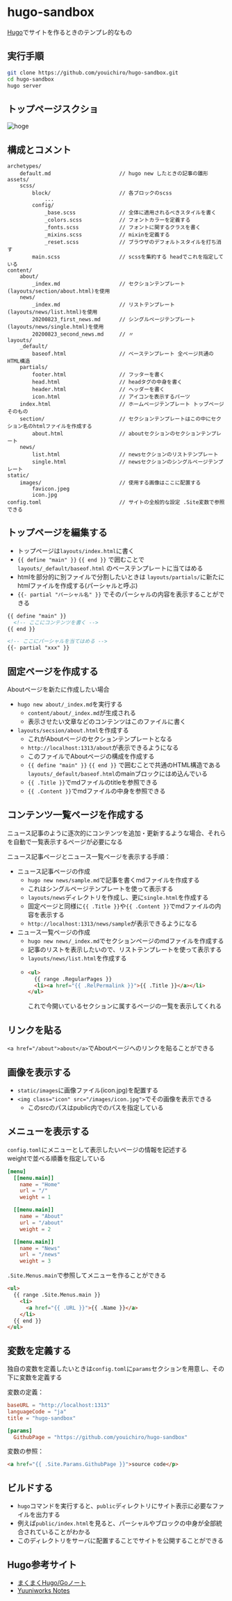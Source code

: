 # hugo-sandbox
[Hugo](https://gohugo.io/)でサイトを作るときのテンプレ的なもの

## 実行手順

```bash
git clone https://github.com/youichiro/hugo-sandbox.git
cd hugo-sandbox
hugo server
```

## トップページスクショ

![hoge](https://user-images.githubusercontent.com/20487308/90981347-67a85c80-e59b-11ea-915f-12b1ba571bf5.png)


## 構成とコメント

```
archetypes/
    default.md                      // hugo new したときの記事の雛形
assets/
    scss/
        block/                      // 各ブロックのscss
            ...
        config/
            _base.scss              // 全体に適用されるべきスタイルを書く
            _colors.scss            // フォントカラーを定義する
            _fonts.scss             // フォントに関するクラスを書く
            _mixins.scss            // mixinを定義する
            _reset.scss             // ブラウザのデフォルトスタイルを打ち消す
        main.scss                   // scssを集約する headでこれを指定している
content/
    about/
        _index.md                   // セクションテンプレート(layouts/section/about.html)を使用
    news/
        _index.md                   // リストテンプレート(layouts/news/list.html)を使用
        20200823_first_news.md      // シングルページテンプレート(layouts/news/single.html)を使用
        20200823_second_news.md     // 〃
layouts/
    _default/
        baseof.html                 // ベーステンプレート 全ページ共通のHTML構造
    partials/
        footer.html                 // フッターを書く
        head.html                   // headタグの中身を書く
        header.html                 // ヘッダーを書く
        icon.html                   // アイコンを表示するパーツ
    index.html                      // ホームページテンプレート トップページそのもの
    section/                        // セクションテンプレートはこの中にセクション名のhtmlファイルを作成する
        about.html                  // aboutセクションのセクションテンプレート
    news/
        list.html                   // newsセクションのリストテンプレート
        single.html                 // newsセクションのシングルページテンプレート
static/
    images/                         // 使用する画像はここに配置する
        favicon.jpeg
        icon.jpg
config.toml                         // サイトの全般的な設定 .Site変数で参照できる
```


## トップページを編集する

- トップページは`layouts/index.html`に書く
- `{{ define "main" }}` `{{ end }}` で囲むことで `layouts/_default/baseof.html` のベーステンプレートに当てはめる
- htmlを部分的に別ファイルで分割したいときは `layouts/partials/`に新たにhtmlファイルを作成する(パーシャルと呼ぶ)
- `{{- partial "パーシャル名" }}` でそのパーシャルの内容を表示することができる

```html
{{ define "main" }}
  <!-- ここにコンテンツを書く -->
{{ end }}
```

```html
<!-- ここにパーシャルを当てはめる -->
{{- partial "xxx" }}
```

## 固定ページを作成する

Aboutページを新たに作成したい場合

- `hugo new about/_index.md`を実行する
  - `content/about/_index.md`が生成される
  - 表示させたい文章などのコンテンツはこのファイルに書く
- `layouts/secsion/about.html`を作成する
  - これがAboutページのセクションテンプレートとなる
  - `http://localhost:1313/about`が表示できるようになる
  - このファイルでAboutページの構成を作成する
  - `{{ define "main" }}` `{{ end }}` で囲むことで共通のHTML構造である`layouts/_default/baseof.html`のmainブロックにはめ込んでいる
  - `{{ .Title }}`でmdファイルのtitleを参照できる
  - `{{ .Content }}`でmdファイルの中身を参照できる


## コンテンツ一覧ページを作成する

ニュース記事のように逐次的にコンテンツを追加・更新するような場合、それらを自動で一覧表示するページが必要になる

ニュース記事ページとニュース一覧ページを表示する手順：

- ニュース記事ページの作成
  - `hugo new news/sample.md`で記事を書くmdファイルを作成する
  - これはシングルページテンプレートを使って表示する
  - `layouts/news`ディレクトリを作成し、更に`single.html`を作成する
  - 固定ページと同様に`{{ .Title }}`や`{{ .Content }}`でmdファイルの内容を表示する
  - `http://localhost:1313/news/sample`が表示できるようになる
- ニュース一覧ページの作成
  - `hugo new news/_index.md`でセクションページのmdファイルを作成する
  - 記事のリストを表示したいので、リストテンプレートを使って表示する
  - `layouts/news/list.html`を作成する
  - ```html
    <ul>
      {{ range .RegularPages }}
      <li><a href="{{ .RelPermalink }}">{{ .Title }}</a></li>
    </ul>
    ```
    これで今開いているセクションに属するページの一覧を表示してくれる


## リンクを貼る

`<a href="/about">about</a>`でAboutページへのリンクを貼ることができる


## 画像を表示する

- `static/images`に画像ファイル(icon.jpg)を配置する
- `<img class="icon" src="/images/icon.jpg">`でその画像を表示できる
  - このsrcのパスはpublic内でのパスを指定している


## メニューを表示する

`config.toml`にメニューとして表示したいページの情報を記述する<br>
weightで並べる順番を指定している

```toml
[menu]
  [[menu.main]]
    name = "Home"
    url = "/"
    weight = 1

  [[menu.main]]
    name = "About"
    url = "/about"
    weight = 2

  [[menu.main]]
    name = "News"
    url = "/news"
    weight = 3
```

`.Site.Menus.main`で参照してメニューを作ることができる

```html
<ul>
  {{ range .Site.Menus.main }}
    <li>
      <a href="{{ .URL }}">{{ .Name }}</a>
    </li>
  {{ end }}
</ul>
```

## 変数を定義する

独自の変数を定義したいときは`config.toml`に`params`セクションを用意し、その下に変数を定義する

変数の定義：

```toml
baseURL = "http://localhost:1313"
languageCode = "ja"
title = "hugo-sandbox"

[params]
  GithubPage = "https://github.com/youichiro/hugo-sandbox"
```

変数の参照：

```html
<a href="{{ .Site.Params.GithubPage }}">source code</p>
```

## ビルドする

- `hugo`コマンドを実行すると、`public`ディレクトリにサイト表示に必要なファイルを出力する
- 例えば`public/index.html`を見ると、パーシャルやブロックの中身が全部統合されていることがわかる
- このディレクトリをサーバに配置することでサイトを公開することができる



## Hugo参考サイト

- [まくまくHugo/Goノート](https://maku77.github.io/hugo/)
- [Yuuniworks Notes](https://note.yuuniworks.com/study/hugo.html)
